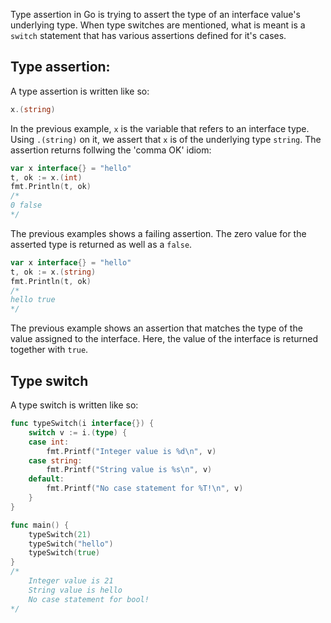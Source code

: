 Type assertion in Go is trying to assert the type of an interface value's underlying type. When type switches are mentioned, what is meant is a `switch` statement that has various assertions defined for it's cases.
## Type assertion:

A type assertion is written like so:
```go
x.(string)
```

In the previous example, `x` is the variable that refers to an interface type. Using `.(string)` on it, we assert that `x` is of the underlying type `string`. The assertion returns follwing the 'comma OK' idiom:

```go
var x interface{} = "hello"
t, ok := x.(int)
fmt.Println(t, ok)
/*
0 false
*/
```

The previous examples shows a failing assertion. The zero value for the asserted type is returned as well as a `false`.

```go
var x interface{} = "hello"
t, ok := x.(string)
fmt.Println(t, ok)
/*
hello true
*/
```

The previous example shows an assertion that matches the type of the value assigned to the interface. Here, the value of the interface is returned together with `true`.


## Type switch

A type switch is written like so:

```go
func typeSwitch(i interface{}) {
	switch v := i.(type) {
	case int:
		fmt.Printf("Integer value is %d\n", v)
	case string:
		fmt.Printf("String value is %s\n", v)
	default:
		fmt.Printf("No case statement for %T!\n", v)
	}
}

func main() {
	typeSwitch(21)
	typeSwitch("hello")
	typeSwitch(true)
}
/*
	Integer value is 21
	String value is hello
	No case statement for bool!
*/
```